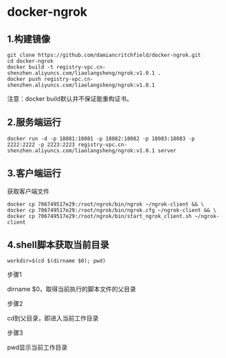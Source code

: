 # docker-ngrok

## 1.构建镜像

```
git clone https://github.com/damiancritchfield/docker-ngrok.git
cd docker-ngrok
docker build -t registry-vpc.cn-shenzhen.aliyuncs.com/liaolangsheng/ngrok:v1.0.1 . 
docker push registry-vpc.cn-shenzhen.aliyuncs.com/liaolangsheng/ngrok:v1.0.1
```

注意：docker build默认并不保证能重构证书。

## 2.服务端运行

```
docker run -d -p 18081:18081 -p 18082:18082 -p 18083:18083 -p 2222:2222 -p 2223:2223 registry-vpc.cn-shenzhen.aliyuncs.com/liaolangsheng/ngrok:v1.0.1 server
```

## 3.客户端运行

获取客户端文件
```
docker cp 706749517e29:/root/ngrok/bin/ngrok ~/ngrok-client && \
docker cp 706749517e29:/root/ngrok/bin/ngrok.cfg ~/ngrok-client && \
docker cp 706749517e29:/root/ngrok/bin/start_ngrok_client.sh ~/ngrok-client
```

## 4.shell脚本获取当前目录

```
workdir=$(cd $(dirname $0); pwd)
```

步骤1

dirname $0，取得当前执行的脚本文件的父目录

步骤2

cd到父目录，即进入当前工作目录

步骤3

pwd显示当前工作目录